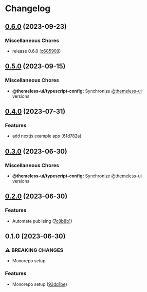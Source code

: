# Changelog

## [0.6.0](https://github.com/jtiala/themeless-ui/compare/@themeless-ui/typescript-config-v0.5.0...@themeless-ui/typescript-config-v0.6.0) (2023-09-23)


### Miscellaneous Chores

* release 0.6.0 ([c685908](https://github.com/jtiala/themeless-ui/commit/c6859081ea81ca09ab7b099dd3b18469b52e0f13))

## [0.5.0](https://github.com/jtiala/themeless-ui/compare/@themeless-ui/typescript-config-v0.4.0...@themeless-ui/typescript-config-v0.5.0) (2023-09-15)


### Miscellaneous Chores

* **@themeless-ui/typescript-config:** Synchronize [@themeless-ui](https://github.com/themeless-ui) versions

## [0.4.0](https://github.com/jtiala/themeless-ui/compare/@themeless-ui/typescript-config-v0.3.0...@themeless-ui/typescript-config-v0.4.0) (2023-07-31)


### Features

* add nextjs example app ([61d782a](https://github.com/jtiala/themeless-ui/commit/61d782aaf31b90b6b8a38a548b1a80679839057b))

## [0.3.0](https://github.com/jtiala/themeless-ui/compare/@themeless-ui/typescript-config-v0.2.0...@themeless-ui/typescript-config-v0.3.0) (2023-06-30)


### Miscellaneous Chores

* **@themeless-ui/typescript-config:** Synchronize [@themeless-ui](https://github.com/themeless-ui) versions

## [0.2.0](https://github.com/jtiala/themeless-ui/compare/@themeless-ui/typescript-config-v0.1.0...@themeless-ui/typescript-config-v0.2.0) (2023-06-30)


### Features

* Automate publising ([7c8b8b1](https://github.com/jtiala/themeless-ui/commit/7c8b8b15c2f07054e8b6e723e259ba6467858fd5))

## 0.1.0 (2023-06-30)


### ⚠ BREAKING CHANGES

* Monorepo setup

### Features

* Monorepo setup ([93dd1be](https://github.com/jtiala/themeless-ui/commit/93dd1be93af8ff892fbe773d9d3f8e3f64d256cd))
